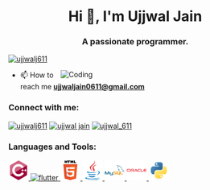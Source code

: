<h1 align="center">Hi 👋, I'm Ujjwal Jain</h1>
<h3 align="center">A passionate programmer.</h3>

<p align="left"> <a href="https://twitter.com/ujjwalj611" target="blank"><img src="https://img.shields.io/twitter/follow/ujjwalj611?logo=twitter&style=for-the-badge" alt="ujjwalj611" /></a> </p>

<img align="right" alt="Coding" width="400" src="https://cdn.dribbble.com/users/1751513/screenshots/17631156/media/bdafde4779c28cb37f3e0356a1b7dac8.png?compress=1&resize=1200x900&vertical=top">

- 📫 How to reach me **ujjwaljain0611@gmail.com**

<h3 align="left">Connect with me:</h3>
<p align="left">
<a href="https://twitter.com/ujjwalj611" target="blank"><img align="center" src="https://raw.githubusercontent.com/rahuldkjain/github-profile-readme-generator/master/src/images/icons/Social/twitter.svg" alt="ujjwalj611" height="30" width="40" /></a>
<a href="https://linkedin.com/in/ujjwal jain" target="blank"><img align="center" src="https://raw.githubusercontent.com/rahuldkjain/github-profile-readme-generator/master/src/images/icons/Social/linked-in-alt.svg" alt="ujjwal jain" height="30" width="40" /></a>
<a href="https://www.codechef.com/users/ujjwal_611" target="blank"><img align="center" src="https://cdn.jsdelivr.net/npm/simple-icons@3.1.0/icons/codechef.svg" alt="ujjwal_611" height="30" width="40" /></a>
</p>

<h3 align="left">Languages and Tools:</h3>
<p align="left"> <a href="https://www.w3schools.com/cpp/" target="_blank" rel="noreferrer"> <img src="https://raw.githubusercontent.com/devicons/devicon/master/icons/cplusplus/cplusplus-original.svg" alt="cplusplus" width="40" height="40"/> </a> <a href="https://flutter.dev" target="_blank" rel="noreferrer"> <img src="https://www.vectorlogo.zone/logos/flutterio/flutterio-icon.svg" alt="flutter" width="40" height="40"/> </a> <a href="https://www.w3.org/html/" target="_blank" rel="noreferrer"> <img src="https://raw.githubusercontent.com/devicons/devicon/master/icons/html5/html5-original-wordmark.svg" alt="html5" width="40" height="40"/> </a> <a href="https://www.java.com" target="_blank" rel="noreferrer"> <img src="https://raw.githubusercontent.com/devicons/devicon/master/icons/java/java-original.svg" alt="java" width="40" height="40"/> </a> <a href="https://www.mysql.com/" target="_blank" rel="noreferrer"> <img src="https://raw.githubusercontent.com/devicons/devicon/master/icons/mysql/mysql-original-wordmark.svg" alt="mysql" width="40" height="40"/> </a> <a href="https://www.oracle.com/" target="_blank" rel="noreferrer"> <img src="https://raw.githubusercontent.com/devicons/devicon/master/icons/oracle/oracle-original.svg" alt="oracle" width="40" height="40"/> </a> <a href="https://www.python.org" target="_blank" rel="noreferrer"> <img src="https://raw.githubusercontent.com/devicons/devicon/master/icons/python/python-original.svg" alt="python" width="40" height="40"/> </a> </p>

